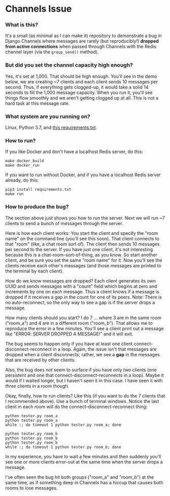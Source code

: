 # Channels Issue

### What is this?

It's a small (as minimal as I can make it) repository to demonstrate a bug in Django Channels where messages are rarely (but reproducibly!) **dropped from active connections** when passed through Channels with the Redis channel layer (via the `group_send()` method).

### But did you set the channel capacity high enough?

Yes, it's set at 1,000. That should be high enough. You'll see in the demo below, we are creating ~7 clients and each client sends 10 messages per second. Thus, if everything gets clogged-up, it would take a solid 14 seconds to fill the 1,000 message capacity. When you run it, you'll see things flow smoothly and we aren't getting clogged up at all. This is not a hard task at this message rate.

### What system are you running on?

Linux, Python 3.7, and [this requirements.txt](requirements.txt).

### How to run?

If you like Docker and don't have a localhost Redis server, do this:

```
make docker_build
make docker_run
```

If you want to run without Docker, and if you have a localhost Redis server already, do this:

```
pip3 install requirements.txt
make run
```

### How to produce the bug?

The section above just shows you how to run the server. Next we will run ~7 clients to send a bunch of messages through the server.

Here is how each client works: You start the client and specify the "room name" on the command line (you'll see this soon). That client connects to that "room" (like, a chat room sort of). The client then sends 10 messages per second to the server. If you have just one client, it's not interesting because this is a chat-room-sort-of-thing, as you know. So start another client, and be sure you set the same "room name" for it. Now you'll see the clients receive each other's messages (and those messages are printed to the terminal by each client).

How do we know messages are dropped? Each client generates its own UUID and sends messages with a "count" field which begins at zero and increments by one on each message. Thus a client knows if a message is dropped if it receives a gap in the count for one of its peers. Note: There is no auto-reconnect, so the only way to see a gap is if the server drops a message.

How many clients should you start? I do 7 ... where 3 are in the same room ("room_a") and 4 are in a different room ("room_b"). That allows me to reproduce the error in a few minutes. You'll see a client print out a message like "ERROR: SERVER DROPPED A MESSAGE!" and it will exit.

The bug seems to happen only if you have at least one client connect-disconnect-reconnect in a loop. Again, the issue isn't that messages are dropped when a client disconnects; rather, we see a **gap** in the messages that are received by other clients.

Also, the bug does *not* seem to surface if you have only *two* clients (one persistent and one that connect-disconnect-reconnects in a loop). Maybe it would if I waited longer, but I haven't seen it in this case. I have seen it with *three* clients in a room though.

Okay, finally, how to run clients? Like this (if you want to do the 7 clients that I recommended above). Use a bunch of terminal windows. Notice the last client in each room will do the connect-disconnect-reconnect thing:

```
python tester.py room_a
python tester.py room_a
while :; do timeout 1 python tester.py room_a; done

python tester.py room_b
python tester.py room_b
python tester.py room_b
while :; do timeout 1 python tester.py room_b; done
```

In my experience, you have to wait a few minutes and then suddenly you'll see one or more clients error-out at the same time when the server drops a message.

I've often seen the bug hit both groups ("room_a" and "room_b") at the same time, as if something deep in Channels has a hiccup that causes both rooms to lose messages.
